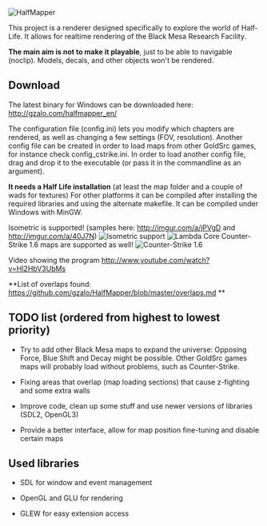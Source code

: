 ![HalfMapper](https://github.com/gzalo/HalfMapper/blob/master/extras/logo.png)

This project is a renderer designed specifically to explore the world of Half-Life.
It allows for realtime rendering of the Black Mesa Research Facility.

**The main aim is not to make it playable**, just to be able to navigable (noclip). Models, decals, and other objects won't be rendered.

## Download
The latest binary for Windows can be downloaded here: http://gzalo.com/halfmapper_en/

The configuration file (config.ini) lets you modify which chapters are rendered, as well as changing a few settings (FOV, resolution). Another config file can be created in order to load maps from other GoldSrc games, for instance check config_cstrike.ini. In order to load another config file, drag and drop it to the executable (or pass it in the commandline as an argument).

**It needs a Half Life installation** (at least the map folder and a couple of wads for textures)
For other platforms it can be compiled after installing the required libraries and using the alternate makefile. It can be compiled under Windows with MinGW.

Isometric is supported! (samples here: http://imgur.com/a/jPVgD and http://imgur.com/a/40J7N)
![Isometric support](http://i.imgur.com/ghh8OeT.jpg)
![Lambda Core](http://i.imgur.com/y5xzn7Q.png)
Counter-Strike 1.6 maps are supported as well!
![Counter-Strike 1.6](http://i.imgur.com/Imyw50V.png)

Video showing the program http://www.youtube.com/watch?v=Hl2HbV3UbMs

**List of overlaps found: https://github.com/gzalo/HalfMapper/blob/master/overlaps.md **

## TODO list (ordered from highest to lowest priority)
- Try to add other Black Mesa maps to expand the universe: Opposing Force, Blue Shift and Decay might be possible. Other GoldSrc games maps will probably load without problems, such as Counter-Strike.

- Fixing areas that overlap (map loading sections) that cause z-fighting and some extra walls

- Improve code, clean up some stuff and use newer versions of libraries (SDL2, OpenGL3)

- Provide a better interface, allow for map position fine-tuning and disable certain maps 

## Used libraries
- SDL for window and event management

- OpenGL and GLU for rendering

- GLEW for easy extension access

